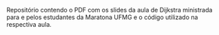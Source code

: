 Repositório contendo o PDF com os slides da aula de Dijkstra ministrada para e pelos estudantes da Maratona UFMG e o código utilizado na respectiva aula.
